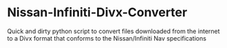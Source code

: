 # Nissan-Infiniti-Divx-Converter
Quick and dirty python script to convert files downloaded from the internet to a Divx format that conforms to the Nissan/Infiniti Nav specifications
